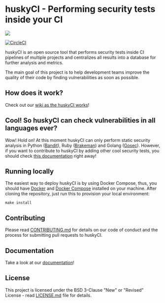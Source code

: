 # huskyCI - Performing security tests inside your CI

<img src="https://raw.githubusercontent.com/wiki/globocom/huskyci/images/huskyCI-logo.png" align="center" height="" />
<!-- logo font: Anton -->

[![CircleCI](https://circleci.com/gh/globocom/huskyci/tree/master.svg?style=svg&circle-token=415bfb6b5aa0dfce8d2129878a66326da9533150)](https://circleci.com/gh/globocom/husky/tree/master)

huskyCI is an open source tool that performs security tests inside CI pipelines of multiple projects and centralizes all results into a database for further analysis and metrics.

The main goal of this project is to help development teams improve the quality of their code by finding vulnerabilities as soon as possible.

## How does it work?

Check out our [wiki as the huskyCI works](https://github.com/globocom/huskyci/wiki/how-works)!


## Cool! So huskyCI can check vulnerabilities in all languages ever?

Wow! Hold on! At this moment huskyCI can only perform static security analysis in Python ([Bandit][Bandit]), Ruby ([Brakeman][Brakeman]) and Golang ([Gosec][Gosec]). However, if you want to contribute to huskyCI by adding other cool security tests, you should check [this documentation](https://github.com/globocom/huskyci/wiki/how-add-new-security-tests) right away!

## Running locally

The easiest way to deploy huskyCI is by using Docker Compose, thus, you should have [Docker][Docker Install] and [Docker Compose][Docker Compose Install] installed on your machine. After cloning the repository, just run this to provision your local environment:

```
make install
```

## Contributing

Please read [CONTRIBUTING.md](CONTRIBUTING.md) for details on our code of conduct and the process for submitting pull requests to huskyCI.


## Documentation

Take a look at our [documentation](https://github.com/globocom/huskyci/wiki)!

## License

This project is licensed under the BSD 3-Clause "New" or "Revised" License - read [LICENSE.md](LICENSE.md) file for details.

[Docker Install]:  https://docs.docker.com/install/
[Docker Compose Install]: https://docs.docker.com/compose/install/
[huskyCI Client]: https://github.com/globocom/huskyci-client
[Bandit]: https://github.com/PyCQA/bandit
[Brakeman]: https://github.com/presidentbeef/brakeman
[Gosec]: https://github.com/securego/gosec
